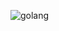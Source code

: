 ![golang](https://github.com/shubhammishra-s/shubhammishra-s/assets/157944380/e6d1ac7f-5509-4ae3-9182-1b8c84e9d98a)

